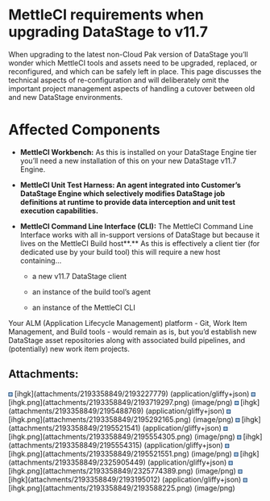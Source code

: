 # MettleCI requirements when upgrading DataStage to v11.7

When upgrading to the latest non-Cloud Pak version of DataStage you’ll
wonder which MettleCI tools and assets need to be upgraded, replaced, or
reconfigured, and which can be safely left in place. This page discusses
the technical aspects of re-configuration and will deliberately omit the
important project management aspects of handling a cutover between old
and new DataStage environments.

# Affected Components

-   **MettleCI Workbench:** As this is installed on your DataStage
    Engine tier you’ll need a new installation of this on your new
    DataStage v11.7 Engine.

-   **MettleCI Unit Test Harness: An agent integrated into Customer’s
    DataStage Engine which selectively modifies DataStage job
    definitions at runtime to provide data interception and unit test
    execution capabilities.**

-   **MettleCI Command Line Interface (CLI):** The MettleCI Command Line
    Interface works with all in-support versions of DataStage but
    because it lives on the MettleCI Build host**.** As this is
    effectively a client tier (for dedicated use by your build tool)
    this will require a new host containing…

    -   a new v11.7 DataStage client

    -   an instance of the build tool’s agent

    -   an instance of the MettleCI CLI

Your ALM (Application Lifecycle Management) platform - Git, Work Item
Management, and Build tools - would remain as is, but you’d establish
new DataStage asset repositories along with associated build pipelines,
and (potentially) new work item projects.

## Attachments:

<img src="images/icons/bullet_blue.gif" width="8" height="8" />
[ihgk](attachments/2193358849/2193227779) (application/gliffy+json)  
<img src="images/icons/bullet_blue.gif" width="8" height="8" />
[ihgk.png](attachments/2193358849/2193719297.png) (image/png)  
<img src="images/icons/bullet_blue.gif" width="8" height="8" />
[ihgk](attachments/2193358849/2195488769) (application/gliffy+json)  
<img src="images/icons/bullet_blue.gif" width="8" height="8" />
[ihgk.png](attachments/2193358849/2195292165.png) (image/png)  
<img src="images/icons/bullet_blue.gif" width="8" height="8" />
[ihgk](attachments/2193358849/2195521541) (application/gliffy+json)  
<img src="images/icons/bullet_blue.gif" width="8" height="8" />
[ihgk.png](attachments/2193358849/2195554305.png) (image/png)  
<img src="images/icons/bullet_blue.gif" width="8" height="8" />
[ihgk](attachments/2193358849/2195554315) (application/gliffy+json)  
<img src="images/icons/bullet_blue.gif" width="8" height="8" />
[ihgk.png](attachments/2193358849/2195521551.png) (image/png)  
<img src="images/icons/bullet_blue.gif" width="8" height="8" />
[ihgk](attachments/2193358849/2325905449) (application/gliffy+json)  
<img src="images/icons/bullet_blue.gif" width="8" height="8" />
[ihgk.png](attachments/2193358849/2325774389.png) (image/png)  
<img src="images/icons/bullet_blue.gif" width="8" height="8" />
[ihgk](attachments/2193358849/2193195012) (application/gliffy+json)  
<img src="images/icons/bullet_blue.gif" width="8" height="8" />
[ihgk.png](attachments/2193358849/2193588225.png) (image/png)  
